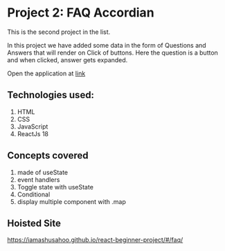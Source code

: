 # Project 2: FAQ Accordian

This is the second project in the list.

In this project we have added some data in the form of Questions and Answers that will render on Click of buttons. Here the question is a button and when clicked, answer gets expanded.

Open the application at [link](https://iamashusahoo.github.io/react-beginner-project/faq)

## Technologies used:

1. HTML
2. CSS
3. JavaScript
4. ReactJs 18

## Concepts covered

1. made of useState
2. event handlers
3. Toggle state with useState
4. Conditional
5. display multiple component with .map

## Hoisted Site

https://iamashusahoo.github.io/react-beginner-project/#/faq/
